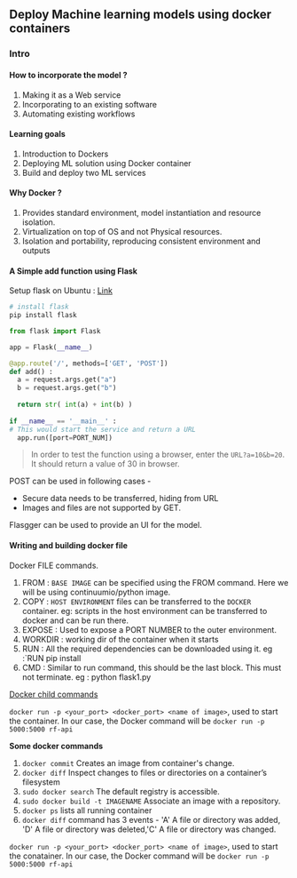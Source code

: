 ## Deploy Machine learning models using docker containers

###  Intro

#### How to incorporate the model ?
  1. Making it as a Web service
  2. Incorporating to an existing software
  3. Automating existing workflows
  
#### Learning goals
  1. Introduction to Dockers
  2. Deploying ML solution using Docker container
  3. Build and deploy two ML services
  
#### Why Docker ?
  1. Provides standard environment, model instantiation and resource isolation.
  2. Virtualization on top of OS and not Physical resources.
  3. Isolation and portability, reproducing consistent environment and outputs
  
#### A Simple add function using Flask

Setup flask on Ubuntu : [Link](http://hanzratech.in/2015/01/16/setting-up-flask-in-ubuntu-14-04-in-virtual-environment.html)

  ```python
  # install flask 
  pip install flask
  
  from flask import Flask
  
  app = Flask(__name__)
  
  @app.route('/', methods=['GET', 'POST'])
  def add() :
    a = request.args.get("a")    
    b = request.args.get("b")
    
    return str( int(a) + int(b) )
    
  if __name__ == '__main__' :
  # This would start the service and return a URL
    app.run([port=PORT_NUM])
  ```
  
  > In order to test the function using a browser, enter the `URL?a=10&b=20`. It should return a value of 30 in browser.
  
  POST can be used in following cases - 
  * Secure data needs to be transferred, hiding from URL
  * Images and files are not supported by GET.
  
  Flasgger can be used to provide an UI for the model.
  
#### Writing and building docker file
  Docker FILE commands. 
  1. FROM : `BASE IMAGE` can be specified using the FROM command. Here we will be using continuumio/python image.
  2. COPY : `HOST ENVIRONMENT` files can be transferred to the `DOCKER` container. eg: scripts in the host environment can be transferred to docker and can be run there. 
  3. EXPOSE : Used to expose a PORT NUMBER to the outer environment.
  4. WORKDIR : working dir of the container when it starts
  5. RUN : All the required dependencies can be downloaded using it. eg :`RUN pip install 
  6. CMD : Similar to run command, this should be the last block. This must not terminate. eg : python flask1.py

  [Docker child commands](https://docs.docker.com/engine/reference/commandline/docker/)

  `docker run -p <your_port> <docker_port> <name of image>`, used to start the container. In our case, the Docker command will be `docker run -p 5000:5000 rf-api`

  **Some docker commands**
  1. `docker commit` Creates an image from container's change.
  2. `docker diff`	Inspect changes to files or directories on a container’s filesystem
  3. `sudo docker search` The default registry is accessible.
  4. `sudo docker build -t IMAGENAME` Associate an image with a repository.
  5. `docker ps` lists all running container
  6. `docker diff` command has 3 events - 'A' A file or directory was added, 'D' A file or directory was deleted,'C' A file or directory was changed.
  
  `docker run -p <your_port> <docker_port> <name of image>`, used to start the conatainer. In our case, the Docker command will be `docker run -p 5000:5000 rf-api`